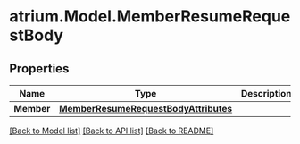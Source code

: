 # atrium.Model.MemberResumeRequestBody
## Properties

Name | Type | Description | Notes
------------ | ------------- | ------------- | -------------
**Member** | [**MemberResumeRequestBodyAttributes**](MemberResumeRequestBodyAttributes.md) |  | [optional] 

[[Back to Model list]](../README.md#documentation-for-models) [[Back to API list]](../README.md#documentation-for-api-endpoints) [[Back to README]](../README.md)

